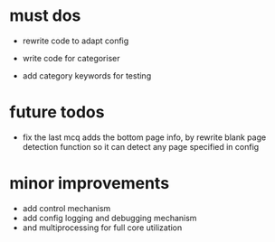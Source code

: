 # must dos

- rewrite code to adapt config

- write code for categoriser
- add category keywords for testing

# future todos

- fix the last mcq adds the bottom page info, by rewrite blank page detection function so it can detect any page specified in config

# minor improvements

- add control mechanism
- add config logging and debugging mechanism
- and multiprocessing for full core utilization
